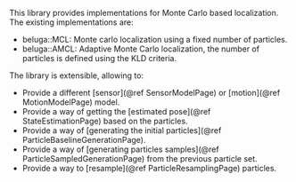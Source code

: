 This library provides implementations for Monte Carlo based localization.
The existing implementations are:

- beluga::MCL: Monte carlo localization using a fixed number of particles.
- beluga::AMCL: Adaptive Monte Carlo localization, the number of particles is defined using the KLD criteria.

The library is extensible, allowing to:
- Provide a different [sensor](@ref SensorModelPage) or [motion](@ref MotionModelPage) model.
- Provide a way of getting the [estimated pose](@ref StateEstimationPage) based on the particles.
- Provide a way of [generating the initial particles](@ref ParticleBaselineGenerationPage).
- Provide a way of [generating particles samples](@ref ParticleSampledGenerationPage) from the previous particle set.
- Provide a way to [resample](@ref ParticleResamplingPage) particles.
